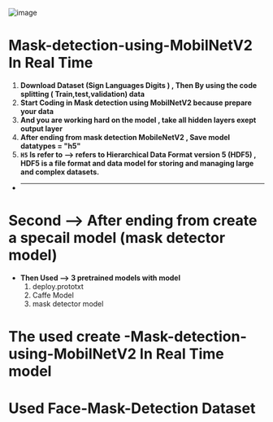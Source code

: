 ![image](https://github.com/Alhousainy23/Mask-detection-using-MobilNetV2/assets/125814743/d8ad1249-9f67-4ded-905f-0659c2cab6da)
# Mask-detection-using-MobilNetV2 In Real Time 
1. **Download Dataset (Sign Languages Digits ) , Then By using the code splitting ( Train,test,validation) data**
2. **Start Coding in Mask detection using MobilNetV2 because prepare your data**
3. **And you are working hard on the model , take all hidden layers exept output layer**
4. **After ending from mask detection MobileNetV2 , Save model datatypes = "h5"**
5. **`H5` Is refer to --> refers to Hierarchical Data Format version 5 (HDF5) , HDF5 is a file format and data model for storing and managing large and complex datasets.**
* ------------------------------------------------------------------------------
# Second --> After ending from create a specail model (mask detector model)
* **Then Used --> 3 pretrained models with model**
  1. deploy.prototxt
  2. Caffe Model
  3. mask detector model
# The used create -Mask-detection-using-MobilNetV2 In Real Time model 
# Used Face-Mask-Detection Dataset
